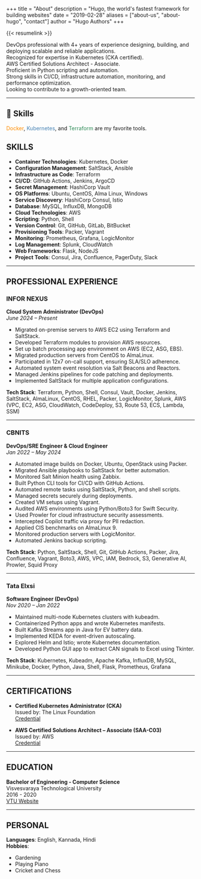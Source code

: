 +++
title = "About"
description = "Hugo, the world's fastest framework for building websites"
date = "2019-02-28"
aliases = ["about-us", "about-hugo", "contact"]
author = "Hugo Authors"
+++

{{< resumelink >}}


DevOps professional with 4+ years of experience designing, building, and deploying scalable and reliable applications.  
Recognized for expertise in Kubernetes (CKA certified).  
AWS Certified Solutions Architect - Associate.  
Proficient in Python scripting and automation.  
Strong skills in CI/CD, infrastructure automation, monitoring, and performance optimization.  
Looking to contribute to a growth-oriented team.

---
## 🔧 Skills

<span style="color: darkorange;">Docker</span>, <span style="color: steelblue;">Kubernetes</span>, and <span style="color: seagreen;">Terraform</span> are my favorite tools.

## SKILLS

- **Container Technologies**: Kubernetes, Docker  
- **Configuration Management**: SaltStack, Ansible  
- **Infrastructure as Code**: Terraform  
- **CI/CD**: GitHub Actions, Jenkins, ArgoCD  
- **Secret Management**: HashiCorp Vault  
- **OS Platforms**: Ubuntu, CentOS, Alma Linux, Windows  
- **Service Discovery**: HashiCorp Consul, Istio  
- **Database**: MySQL, InfluxDB, MongoDB  
- **Cloud Technologies**: AWS  
- **Scripting**: Python, Shell  
- **Version Control**: Git, GitHub, GitLab, BitBucket  
- **Provisioning Tools**: Packer, Vagrant  
- **Monitoring**: Prometheus, Grafana, LogicMonitor  
- **Log Management**: Splunk, CloudWatch  
- **Web Frameworks**: Flask, NodeJS  
- **Project Tools**: Consul, Jira, Confluence, PagerDuty, Slack

---

## PROFESSIONAL EXPERIENCE

### **INFOR NEXUS**  
**Cloud System Administrator (DevOps)**  
*June 2024 – Present*

- Migrated on-premise servers to AWS EC2 using Terraform and SaltStack.
- Developed Terraform modules to provision AWS resources.
- Set up batch processing app environment on AWS (EC2, ASG, EBS).
- Migrated production servers from CentOS to AlmaLinux.
- Participated in 12x7 on-call support, ensuring SLA/SLO adherence.
- Automated system event resolution via Salt Beacons and Reactors.
- Managed Jenkins pipelines for code patching and deployments.
- Implemented SaltStack for multiple application configurations.

**Tech Stack**: Terraform, Python, Shell, Consul, Vault, Docker, Jenkins, SaltStack, AlmaLinux, CentOS, RHEL, Packer, LogicMonitor, Splunk, AWS (VPC, EC2, ASG, CloudWatch, CodeDeploy, S3, Route 53, ECS, Lambda, SSM)


---

### **CBNITS**  
**DevOps/SRE Engineer & Cloud Engineer**  
*Jan 2022 – May 2024*

- Automated image builds on Docker, Ubuntu, OpenStack using Packer.
- Migrated Ansible playbooks to SaltStack for better automation.
- Monitored Salt Minion health using Zabbix.
- Built Python CLI tools for CI/CD with GitHub Actions.
- Automated remote tasks using SaltStack, Python, and shell scripts.
- Managed secrets securely during deployments.
- Created VM setups using Vagrant.
- Audited AWS environments using Python/Boto3 for Swift Security.
- Used Prowler for cloud infrastructure security assessments.
- Intercepted Copilot traffic via proxy for PII redaction.
- Applied CIS benchmarks on AlmaLinux 9.
- Monitored production servers with LogicMonitor.
- Automated Jenkins backup scripting.

**Tech Stack**: Python, SaltStack, Shell, Git, GitHub Actions, Packer, Jira, Confluence, Vagrant, Boto3, AWS, VPC, IAM, Bedrock, S3, Generative AI, Prowler, Squid Proxy

---

### **Tata Elxsi**  
**Software Engineer (DevOps)**  
*Nov 2020 – Jan 2022*

- Maintained multi-node Kubernetes clusters with kubeadm.
- Containerized Python apps and wrote Kubernetes manifests.
- Built Kafka Streams app in Java for EV battery data.
- Implemented KEDA for event-driven autoscaling.
- Explored Helm and Istio; wrote Kubernetes documentation.
- Developed Python GUI app to extract CAN signals to Excel using Tkinter.

**Tech Stack**: Kubernetes, Kubeadm, Apache Kafka, InfluxDB, MySQL, Minikube, Docker, Python, Java, Shell, Flask, Prometheus, Grafana

---

## CERTIFICATIONS

- **Certified Kubernetes Administrator (CKA)**  
  Issued by: The Linux Foundation  
  [Credential](https://www.credly.com/badges/346481fa-884d-4dcb-bb8a-03b2dfff2bbd/public_url)

- **AWS Certified Solutions Architect – Associate (SAA-C03)**  
  Issued by: AWS  
  [Credential](https://www.credly.com/badges/c02e3af4-df50-41b9-8fe5-3d4bedec0a5e/public_url)

---

## EDUCATION

**Bachelor of Engineering - Computer Science**  
Visvesvaraya Technological University  
2016 - 2020  
[VTU Website](https://vtu.ac.in/)

---

## PERSONAL

**Languages**: English, Kannada, Hindi  
**Hobbies**:
- Gardening  
- Playing Piano  
- Cricket and Chess